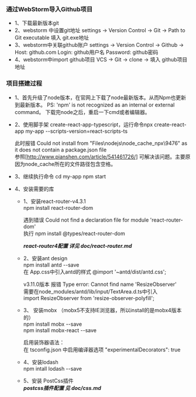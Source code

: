 ### 通过WebStorm导入Github项目
- 1、下载最新版本git
- 2、webstorm 中设置git地址
	settings -> Version Control -> Git -> Path to Git executable 填入 git.exe地址
- 3、webstorm中关联github账户
	settings -> Version Control -> Github -> Host: github.com Login: github用户名 Password: github密码
- 4、webstorm中import github项目
	VCS -> Git -> clone -> 填入 github项目地址

### 项目搭建过程
- 1、首先升级了node版本，在官网上下载了node最新版本。从而Npm也更新到最新版本。
	PS: 'npm' is not recognized as an internal or external command。 下载完node之后，重启一下cmd或者编辑器。

- 2、使用脚手架 create-react-app-typescript，运行命令npx create-react-app my-app --scripts-version=react-scripts-ts  

    此时报错 Could not install from "Files\nodejs\node_cache\_npx\9476" as it does not contain a package.json file  
    参照[http://www.pianshen.com/article/541461726/] 可解决该问题。主要原因为node_cache所在的文件路径包含空格。

- 3、继续执行命令 cd my-app  npm start

- 4、安装需要的库
    - 1、安装react-router-v4.3.1  
         npm install react-router-dom  
         
         遇到错误  Could not find a declaration file for module 'react-router-dom'  
         执行  npm install @types/react-router-dom  
         
         ***react-router4配置 详见 doc/react-router.md***
         
    - 2、安装ant design  
         npm install antd --save  
         在 App.css中引入antd的样式  @import '~antd/dist/antd.css'; 
          
         v3.11.0版本 报错 Type error: Cannot find name 'ResizeObserver'  
         需要在node_modules/antd/lib/input/TextArea.d.ts中引入  
         import ResizeObserver from 'resize-observer-polyfill';
          
    - 3、 安装mobx （mobx5不支持IE浏览器，所以install的是mobx4版本的）  
         npm install mobx --save  
         npm install mobx-react --save
         
         启用装饰器语法：  
         在 tsconfig.json 中启用编译器选项 "experimentalDecorators": true 

    - 4、安装lodash  
          npm intall lodash --save
          
    - 5、安装 PostCss插件   
         ***postcss插件配置 见 doc/css.md***
    


